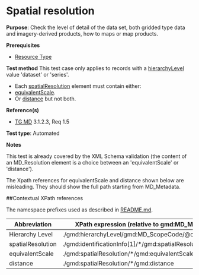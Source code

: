 # Spatial resolution

**Purpose**:
Check the level of detail of the data set, both gridded type data and imagery-derived products,
how to maps or map products.

**Prerequisites**

* [Resource Type](http://inspire.ec.europa.eu/id/ats/metadata/2.0/datasets-and-series/resource-type)

**Test method**
This test case only applies to records with a [hierarchyLevel](#hierarchyLevel) value 'dataset' or 'series'.

* Each [spatialResolution](#spatialResolution) element must contain either:
* [equivalentScale](#equivalentScale).
* Or [distance](#distance) but not both.

**Reference(s)**	 

* [TG MD](http://inspire.ec.europa.eu/id/ats/metadata/2.0/datasets-and-series/README#ref_TG_MD) 3.1.2.3, Req 1.5

**Test type**: Automated

**Notes**

This test is already covered by the XML Schema validation (the content of an MD_Resolution element is a choice between an 'equivalentScale' or 'distance').

The Xpath references for equivalentScale and distance shown below are misleading. They should show the full path starting from MD_Metadata.

##Contextual XPath references

The namespace prefixes used as described in [README.md](http://inspire.ec.europa.eu/id/ats/metadata/2.0/datasets-and-series/README#namespaces).

Abbreviation                                   |  XPath expression (relative to gmd:MD_Metadata)
-----------------------------------------------| -------------------------------------------------------------------------
<a name="hierarchyLevel"></a> Hierarchy Level | ./gmd:hierarchyLevel/gmd:MD_ScopeCode/@codeListValue
<a name="spatialResolution"></a> spatialResolution | ./gmd:identificationInfo[1]/\*/gmd:spatialResolution
<a name="equivalentScale"></a> equivalentScale  | ./gmd:spatialResolution/\*/gmd:equivalentScale
<a name="distance"></a> distance   | ./gmd:spatialResolution/\*/gmd:distance
